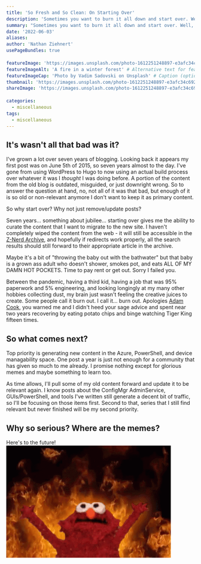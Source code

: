 ```yaml
---
title: 'So Fresh and So Clean: On Starting Over'
description: 'Sometimes you want to burn it all down and start over. Well, this can of gasoline and this book of matches arent gonna light themselves.'
summary: "Sometimes you want to burn it all down and start over. Well, this can of gasoline and this book of matches aren't gonna light themselves." # For the post in lists.
date: '2022-06-03'
aliases:
author: 'Nathan Ziehnert'
usePageBundles: true

featureImage: 'https://images.unsplash.com/photo-1612251248897-e3afc34c6920?ixlib=rb-1.2.1&ixid=MnwxMjA3fDB8MHxwaG90by1wYWdlfHx8fGVufDB8fHx8&auto=format&fit=crop&crop=edges&w=1169&h=350&q=80' # Top image on post.
featureImageAlt: 'A fire in a winter forest' # Alternative text for featured image.
featureImageCap: 'Photo by Vadim Sadovski on Unsplash' # Caption (optional).
thumbnail: 'https://images.unsplash.com/photo-1612251248897-e3afc34c6920?ixlib=rb-1.2.1&ixid=MnwxMjA3fDB8MHxwaG90by1wYWdlfHx8fGVufDB8fHx8&auto=format&fit=crop&crop=edges&w=1169&h=800&q=80' # Image in lists of posts.
shareImage: 'https://images.unsplash.com/photo-1612251248897-e3afc34c6920?ixlib=rb-1.2.1&ixid=MnwxMjA3fDB8MHxwaG90by1wYWdlfHx8fGVufDB8fHx8&auto=format&fit=crop&crop=edges&w=1169&h=800&q=80' # For SEO and social media snippets.

categories:
  - miscellaneous
tags:
  - miscellaneous
---
```

## It's wasn't all that bad was it?
I've grown a lot over seven years of blogging. Looking back it appears my first post was on
June 5th of 2015, so seven years almost to the day. I've gone from using WordPress to Hugo to
now using an actual build process over whatever it was I _thought_ I was doing before. A 
portion of the content from the old blog is outdated, misguided, or just downright wrong. So
to answer the question at hand, no, not all of it was that bad, but enough of it is so old or
non-relevant anymore I don't want to keep it as primary content.

So why start over? Why not just remove/update posts?

Seven years... something about jubilee... starting over gives me the ability to curate the 
content that I want to migrate to the new site. I haven't completely wiped the content from the 
web - it will still be accessible in the [Z-Nerd Archive](https://archive.z-nerd.com/), and 
hopefully if redirects work properly, all the search results should still forward to their 
appropriate article in the archive.

Maybe it's a bit of "throwing the baby out with the bathwater" but that baby is a grown ass 
adult who doesn't shower, smokes pot, and eats ALL OF MY DAMN HOT POCKETS. Time to pay rent or 
get out. Sorry I failed you.

Between the pandemic, having a third kid, having a job that was 95% paperwork and 5%
engineering, and looking longingly at my many other hobbies collecting dust, my brain just wasn't feeling the creative juices to create. Some people call it burn out. I call it... burn 
out. Apologies [Adam Cook](https://twitter.com/codaamok), you warned me and I didn't heed your 
sage advice and spent near two years recovering by eating potato chips and binge watching Tiger 
King fifteen times.

## So what comes next?
Top priority is generating new content in the Azure, PowerShell, and device managability space.
One post a year is just not enough for a community that has given so much to me already. I
promise nothing except for glorious memes and maybe something to learn too.

As time allows, I'll pull some of my old content forward and update it to be relevant again. I
know posts about the ConfigMgr AdminService, GUIs/PowerShell, and tools I've written still
generate a decent bit of traffic, so I'll be focusing on those items first. Second to that,
series that I still find relevant but never finished will be my second priority.

## Why so serious? Where are the memes?
Here's to the future!
![Elmo in front of Fire](burn-elmo.gif " ")